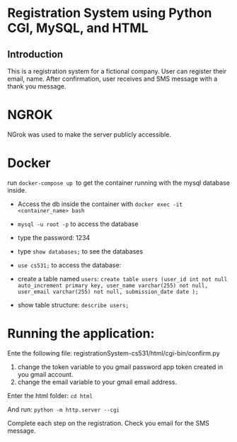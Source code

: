 # Registration System using Python CGI, MySQL, and HTML

## Introduction

This is a registration system for a fictional company.
User can register their email, name.
After confirmation, user receives and SMS message with a thank you message.

# NGROK

NGrok was used to make the server publicly accessible.

# Docker

run `docker-compose up `to get the container running with the mysql database inside.

- Access the db inside the container with `docker exec -it <container_name> bash`
- `mysql -u root -p` to access the database
- type the password: 1234
- type `show databases;` to see the databases

- `use cs531;` to access the database:
- create a table named `users`:
  `create table users (user_id int not null auto_increment primary key, user_name varchar(255) not null, user_email varchar(255) not null, submission_date date );`
- show table structure:
  `describe users;`

# Running the application:

Ente the following file: registrationSystem-cs531/html/cgi-bin/confirm.py

1. change the token variable to you gmail password app token created in you gmail account.
2. change the email variable to your gmail email address.

Enter the html folder:
`cd html`

And run:
`python -m http.server --cgi`

Complete each step on the registration.
Check you email for the SMS message.
